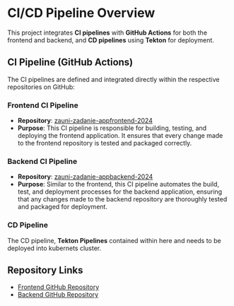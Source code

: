 # CI/CD Pipeline Overview

This project integrates **CI pipelines** with **GitHub Actions** for both the frontend and backend, and **CD pipelines** using **Tekton** for deployment.

## CI Pipeline (GitHub Actions)

The CI pipelines are defined and integrated directly within the respective repositories on GitHub:

### Frontend CI Pipeline

- **Repository**: [zauni-zadanie-appfrontend-2024](https://github.com/MorgrotSK/zauni-zadanie-appfrontend-2024)
- **Purpose**: This CI pipeline is responsible for building, testing, and deploying the frontend application. It ensures that every change made to the frontend repository is tested and packaged correctly.

### Backend CI Pipeline

- **Repository**: [zauni-zadanie-appbackend-2024](https://github.com/MorgrotSK/zauni-zadanie-appbackend-2024)
- **Purpose**: Similar to the frontend, this CI pipeline automates the build, test, and deployment processes for the backend application, ensuring that any changes made to the backend repository are thoroughly tested and packaged for deployment.

### CD Pipeline
The CD pipeline, **Tekton Pipelines** contained within here and needs to be deployed into kubernets cluster.

## Repository Links

- [Frontend GitHub Repository](https://github.com/MorgrotSK/zauni-zadanie-appfrontend-2024)
- [Backend GitHub Repository](https://github.com/MorgrotSK/zauni-zadanie-appbackend-2024)
